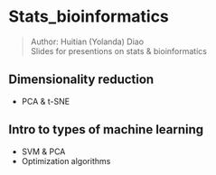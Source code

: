 # Stats_bioinformatics
> Author: Huitian (Yolanda) Diao <br/>
> Slides for presentions on stats & bioinformatics

## Dimensionality reduction <br/>
* PCA & t-SNE

## Intro to types of machine learning <br/>
* SVM & PCA
* Optimization algorithms
